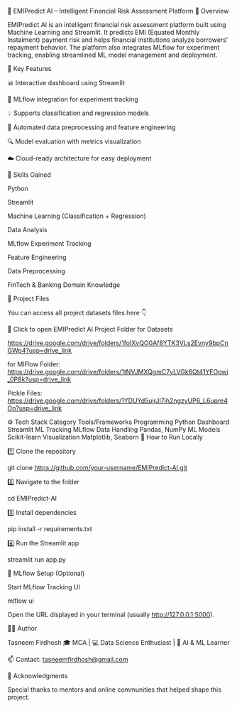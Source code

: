 🚀 EMIPredict AI – Intelligent Financial Risk Assessment Platform
📘 Overview

EMIPredict AI is an intelligent financial risk assessment platform built using Machine Learning and Streamlit.
It predicts EMI (Equated Monthly Instalment) payment risk and helps financial institutions analyze borrowers’ repayment behavior.
The platform also integrates MLflow for experiment tracking, enabling streamlined ML model management and deployment.

🧠 Key Features

📊 Interactive dashboard using Streamlit

🧩 MLflow integration for experiment tracking

💡 Supports classification and regression models

🧹 Automated data preprocessing and feature engineering

🔍 Model evaluation with metrics visualization

☁️ Cloud-ready architecture for easy deployment

💼 Skills Gained

Python

Streamlit

Machine Learning (Classification + Regression)

Data Analysis

MLflow Experiment Tracking

Feature Engineering

Data Preprocessing

FinTech & Banking Domain Knowledge

📁 Project Files

You can access all project datasets files here 👇

🔗 Click to open EMIPredict AI Project Folder for Datasets

https://drive.google.com/drive/folders/1foIXvQO0Af8YTK3VLs2Evny9bpCnGWp4?usp=drive_link

for MlFlow Folder:
https://drive.google.com/drive/folders/1tNVJMXQgmC7yLVGk6Qt41YFOpwi_0P8k?usp=drive_link

Pickle Files:
https://drive.google.com/drive/folders/1YDUYd5ujrJI7ih2ngzyUP6_L6upre4On?usp=drive_link

⚙️ Tech Stack
Category	Tools/Frameworks
Programming	Python
Dashboard	Streamlit
ML Tracking	MLflow
Data Handling	Pandas, NumPy
ML Models	Scikit-learn
Visualization	Matplotlib, Seaborn
🧩 How to Run Locally

1️⃣ Clone the repository

git clone https://github.com/your-username/EMIPredict-AI.git


2️⃣ Navigate to the folder

cd EMIPredict-AI


3️⃣ Install dependencies

pip install -r requirements.txt


4️⃣ Run the Streamlit app

streamlit run app.py

🧾 MLflow Setup (Optional)

Start MLflow Tracking UI

mlflow ui


Open the URL displayed in your terminal (usually http://127.0.0.1:5000).

👩‍💻 Author

Tasneem Firdhosh
🎓 MCA | 💻 Data Science Enthusiast | 🤖 AI & ML Learner

📫 Contact: tasneemfirdhosh@gmail.com

🌟 Acknowledgments

Special thanks to mentors and online communities that helped shape this project.
